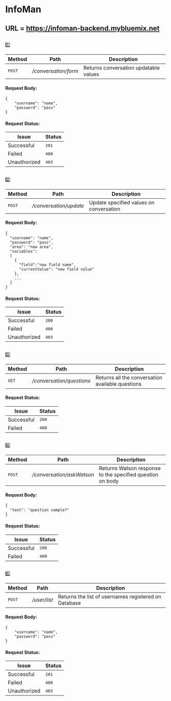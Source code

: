 # InfoMan
## URL = https://infoman-backend.mybluemix.net
##
:one:

Method          | Path              | Description 
--------------- | ------------------| -----------
<kbd>POST</kbd> | */conversation/form*| Returns conversation updatable values
#### Request Body:
```
{
	"username": "name",
	"password": "pass"
}
```
#### Request Status:
Issue    | Status
-------- | ---
Successful| <kbd>201</kbd>
Failed    | <kbd>400</kbd>
Unauthorized | <kbd>403</kbd>
##
:two:

Method          | Path              | Description 
--------------- | ------------------| -----------
<kbd>POST</kbd> | */conversation/update*| Update specified values on conversation
#### Request Body:
```
{
  "username": "name",
  "password": "pass",
  "area": "new area",
  "variables": 
  [
    { 
      "field":"new field name",
      "currentValue": "new field value"
    },
    ...
  ]
}
```
#### Request Status:
Issue    | Status
-------- | ---
Successful| <kbd>200</kbd>
Failed    | <kbd>400</kbd>
Unauthorized | <kbd>403</kbd>
##
:three:

Method          | Path              | Description 
--------------- | ------------------| -----------
<kbd>GET</kbd> | */conversation/questions*| Returns all the conversation available questions
#### Request Status:
Issue    | Status
-------- | ---
Successful| <kbd>200</kbd>
Failed    | <kbd>400</kbd>
##
:four:

Method          | Path              | Description 
--------------- | ------------------| -----------
<kbd>POST</kbd> | */conversation/askWatson*| Returns Watson response to the specified question on body
#### Request Body:
```
{
  "text": "question sample?"
}
```
#### Request Status:
Issue    | Status
-------- | ---
Successful| <kbd>200</kbd>
Failed    | <kbd>400</kbd>
##
:five:

Method          | Path              | Description 
--------------- | ------------------| -----------
<kbd>POST</kbd> | */user/list*| Returns the list of usernames registered on Database
#### Request Body:
```
{
	"username": "name",
	"password": "pass"
}
```
#### Request Status:
Issue    | Status
-------- | ---
Successful| <kbd>201</kbd>
Failed    | <kbd>400</kbd>
Unauthorized | <kbd>403</kbd>
##
